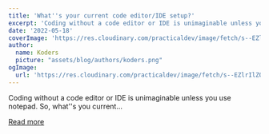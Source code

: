 ```yaml
---
title: 'What''s your current code editor/IDE setup?'
excerpt: 'Coding without a code editor or IDE is unimaginable unless you use notepad. So, what''s you current...'
date: '2022-05-18'
coverImage: 'https://res.cloudinary.com/practicaldev/image/fetch/s--EZlrIlZQ--/c_imagga_scale,f_auto,fl_progressive,h_420,q_auto,w_1000/https://dev-to-uploads.s3.amazonaws.com/uploads/articles/rc4igdnbnt6qn7ebs7nd.png'
author:
  name: Koders
  picture: "assets/blog/authors/koders.png"
ogImage:
  url: 'https://res.cloudinary.com/practicaldev/image/fetch/s--EZlrIlZQ--/c_imagga_scale,f_auto,fl_progressive,h_420,q_auto,w_1000/https://dev-to-uploads.s3.amazonaws.com/uploads/articles/rc4igdnbnt6qn7ebs7nd.png'
---
```


Coding without a code editor or IDE is unimaginable unless you use notepad. So, what''s you current...

[Read more](https://dev.to/asheeshh/share-your-code-editoride-setup-1nlp)
